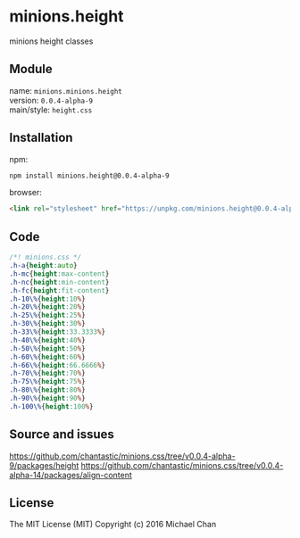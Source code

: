 # minions.height
minions height classes

## Module
name: `minions.minions.height`  
version: `0.0.4-alpha-9`  
main/style: `height.css`  

## Installation
npm:
```bash
npm install minions.height@0.0.4-alpha-9
```

browser:
```html
<link rel="stylesheet" href="https://unpkg.com/minions.height@0.0.4-alpha-9" />
```

## Code
```css
/*! minions.css */
.h-a{height:auto}
.h-mc{height:max-content}
.h-nc{height:min-content}
.h-fc{height:fit-content}
.h-10\%{height:10%}
.h-20\%{height:20%}
.h-25\%{height:25%}
.h-30\%{height:30%}
.h-33\%{height:33.3333%}
.h-40\%{height:40%}
.h-50\%{height:50%}
.h-60\%{height:60%}
.h-66\%{height:66.6666%}
.h-70\%{height:70%}
.h-75\%{height:75%}
.h-80\%{height:80%}
.h-90\%{height:90%}
.h-100\%{height:100%}

```

## Source and issues

https://github.com/chantastic/minions.css/tree/v0.0.4-alpha-9/packages/height
https://github.com/chantastic/minions.css/tree/v0.0.4-alpha-14/packages/align-content

## License

The MIT License (MIT)
Copyright (c) 2016 Michael Chan